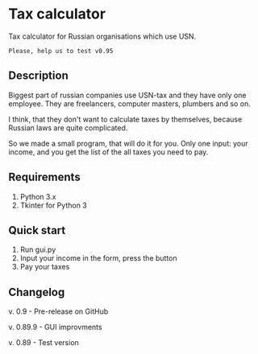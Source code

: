 # Tax calculator
Tax calculator for Russian organisations which use USN.

`Please, help us to test v0.95` 
## Description
Biggest part of russian companies use USN-tax and they have only one employee. They are freelancers, computer masters, plumbers and so on.

I think, that they don't want to calculate taxes by themselves, because Russian laws are quite complicated.

So we made a small program, that will do it for you. Only one input: your income, and you get the list of the all taxes you need to pay.
## Requirements
1. Python 3.x
2. Tkinter for Python 3
## Quick start
1. Run gui.py
2. Input your income in the form, press the button
3. Pay your taxes

## Changelog
v. 0.9 - Pre-release on GitHub

v. 0.89.9 - GUI improvments

v. 0.89 - Test version
